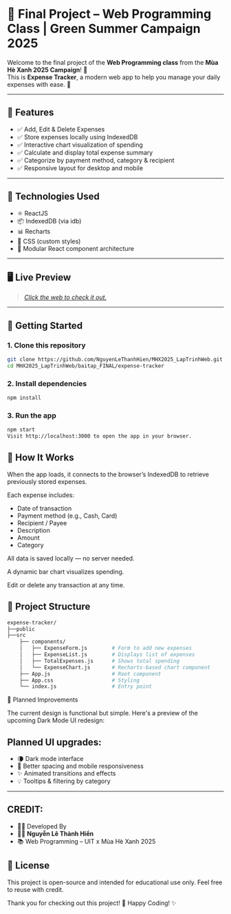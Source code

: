 
# 🌿 Final Project – Web Programming Class | Green Summer Campaign 2025

Welcome to the final project of the **Web Programming class** from the **Mùa Hè Xanh 2025 Campaign**! 🚀  
This is **Expense Tracker**, a modern web app to help you manage your daily expenses with ease. 💸

---

## 📌 Features

- ✅ Add, Edit & Delete Expenses  
- ✅ Store expenses locally using IndexedDB  
- ✅ Interactive chart visualization of spending  
- ✅ Calculate and display total expense summary  
- ✅ Categorize by payment method, category & recipient  
- ✅ Responsive layout for desktop and mobile  

---

## 🧩 Technologies Used

- ⚛️ ReactJS
- 📦 IndexedDB (via idb)
- 📊 Recharts
- 🎨 CSS (custom styles)
- 🧱 Modular React component architecture

---

## 🖥️ Live Preview

> [_Click the web to check it out._](http://localhost:3000/)

---

## 🚀 Getting Started

### 1. Clone this repository
```bash
git clone https://github.com/NguyenLeThanhHien/MHX2025_LapTrinhWeb.git
cd MHX2025_LapTrinhWeb/baitap_FINAL/expense-tracker
```
### 2. Install dependencies
```bash
npm install
```
### 3. Run the app
```bash
npm start
Visit http://localhost:3000 to open the app in your browser.
```

## 🧠 How It Works
When the app loads, it connects to the browser’s IndexedDB to retrieve previously stored expenses.

Each expense includes:

* Date of transaction
* Payment method (e.g., Cash, Card)
* Recipient / Payee
* Description
* Amount
* Category

All data is saved locally — no server needed.

A dynamic bar chart visualizes spending.

Edit or delete any transaction at any time.

## 📂 Project Structure
```bash
expense-tracker/
├──public
├──src
    ├── components/
    │   ├── ExpenseForm.js        # Form to add new expenses
    │   ├── ExpenseList.js        # Displays list of expenses
    │   ├── TotalExpenses.js      # Shows total spending
    │   └── ExpenseChart.js       # Recharts-based chart component
    ├── App.js                    # Root component
    ├── App.css                   # Styling
    └── index.js                  # Entry point
```

🎨 Planned Improvements

The current design is functional but simple. Here's a preview of the upcoming Dark Mode UI redesign:

## Planned UI upgrades:
- 🌘 Dark mode interface
- 📱 Better spacing and mobile responsiveness
- ✨ Animated transitions and effects
- 💡 Tooltips & filtering by category

---
## CREDIT:
* 🧑‍💻 Developed By
* 👨‍💻 **Nguyễn Lê Thành Hiển**
* 📚 Web Programming – UIT x Mùa Hè Xanh 2025

## 📜 License
This project is open-source and intended for educational use only.
Feel free to reuse with credit.

Thank you for checking out this project! 🌱
Happy Coding! ✨
